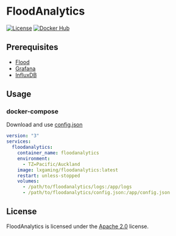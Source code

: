 # FloodAnalytics

[![License](https://img.shields.io/github/license/LXGaming/FloodAnalytics?label=License&cacheSeconds=86400)](https://github.com/LXGaming/FloodAnalytics/blob/main/LICENSE)
[![Docker Hub](https://img.shields.io/docker/v/lxgaming/floodanalytics/latest?label=Docker%20Hub)](https://hub.docker.com/r/lxgaming/floodanalytics)

## Prerequisites
- [Flood](https://flood.js.org/)
- [Grafana](https://grafana.com/)
- [InfluxDB](https://www.influxdata.com/)

## Usage
### docker-compose
Download and use [config.json](https://raw.githubusercontent.com/LXGaming/FloodAnalytics/main/LXGaming.FloodAnalytics/config.json)
```yaml
version: "3"
services:
  floodanalytics:
    container_name: floodanalytics
    environment:
      - TZ=Pacific/Auckland
    image: lxgaming/floodanalytics:latest
    restart: unless-stopped
    volumes:
      - /path/to/floodanalytics/logs:/app/logs
      - /path/to/floodanalytics/config.json:/app/config.json
```

## License
FloodAnalytics is licensed under the [Apache 2.0](https://github.com/LXGaming/FloodAnalytics/blob/main/LICENSE) license.